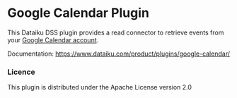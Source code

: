 # Google Calendar Plugin

This Dataiku DSS plugin provides a read connector to retrieve events from your [Google Calendar account](https://calendar.google.com/calendar).

Documentation: https://www.dataiku.com/product/plugins/google-calendar/


### Licence
This plugin is distributed under the Apache License version 2.0
